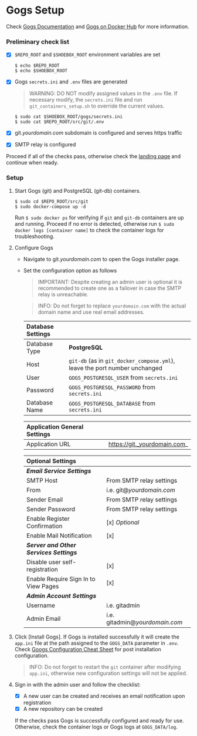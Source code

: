 # Gogs Setup
Check [Gogs Documentation](https://gogs.io/docs) and  [Gogs on Docker Hub](https://hub.docker.com/r/gogs/gogs/) for more information.

### Preliminary check list

- [x] `$REPO_ROOT` and `$SHOEBOX_ROOT` environment variables are set

    ```
    $ echo $REPO_ROOT
    $ echo $SHOEBOX_ROOT
    ```

- [x] Gogs `secrets.ini` and `.env` files are generated

    > WARNING: DO NOT modify assigned values in the `.env` file. If necessary modify, the `secrets.ini` file and run `git_containers_setup.sh` to override the current values.

    ```
    $ sudo cat $SHOEBOX_ROOT/gogs/secrets.ini
    $ sudo cat $REPO_ROOT/src/git/.env
    ```

- [x] git._yourdomain.com_ subdomain is configured and serves https traffic

- [x] SMTP relay is configured

Proceed if all of the checks pass, otherwise check the [landing page](/src/README.md#setup-outline) and continue when ready.

### Setup

1. Start Gogs (git) and PostgreSQL (git-db) containers.
    
    ```
    $ sudo cd $REPO_ROOT/src/git
    $ sudo docker-compose up -d
    ```

    Run `$ sudo docker ps` for verifying if `git` and `git-db` containers are up and running. Proceed if no error is detected, otherwise run `$ sudo docker logs [container name]` to check the container logs for troubleshooting.

2. Configure Gogs

    - Navigate to git._yourdomain.com_ to open the Gogs installer page.

    - Set the configuration option as follows
      > IMPORTANT: Despite creating an admin user is optional it is recommended to create one as a failover in case the SMTP relay is unreachable.

      > INFO: Do not forget to replace `yourdomain.com` with the actual domain name and use real email addresses.

      | Database Settings |                                                                                           |
      | :---------------- | :---------------------------------------------------------------------------------------- |
      | Database Type     | **PostgreSQL**                                                                            |
      | Host              | `git-db` (as in `git_docker_compose.yml`), leave the port number unchanged                |
      | User              | `GOGS_POSTGRESQL_USER` from `secrets.ini`                                                 |
      | Password          | `GOGS_POSTGRESQL_PASSWORD` from `secrets.ini`                                             |
      | Database Name     | `GOGS_POSTGRESQL_DATABASE` from `secrets.ini`                                             |
      
      | Application General Settings |                              |
      | :--------------------------- | :--------------------------- |
      | Application URL              | https://git._yourdomain.com_ |

      | Optional Settings                        |                                      |
      | :--------------------------------------- | :----------------------------------- |
      | ***Email Service Settings***             |                                      |
      | SMTP Host                                | From SMTP relay settings             |
      | From                                     | i.e. git@_yourdomain.com_            |
      | Sender Email                             | From SMTP relay settings             |
      | Sender Password                          | From SMTP relay settings             |
      | Enable Register Confirmation             | [x] _Optional_                       |
      | Enable Mail Notification                 | [x]                                  |
      | ***Server and Other Services Settings*** |                                      |
      | Disable user self-registration           | [x]                                  |
      | Enable Require Sign In to View Pages     | [x]                                  |
      | ***Admin Account Settings***             |                                      |
      | Username                                 | i.e. gitadmin                        |
      | Admin Email                              | i.e. gitadmin@_yourdomain.com_       |

3. Click [Install Gogs]. If Gogs is installed successfully it will create the `app.ini` file at the path assigned to the `GOGS_DATA` parameter in `.env`. Check [Googs Configuration Cheat Sheet](https://gogs.io/docs/advanced/configuration_cheat_sheet) for post installation configuration.

    > INFO: Do not forget to restart the `git` container after modifying `app.ini`, otherwise new configuration settings will not be applied.

4. Sign in with the admin user and follow the checklist:
    - [x] A new user can be created and receives an email notification upon registration
    - [x] A new repository can be created
    
    If the checks pass Gogs is successfully configured and ready for use. Otherwise, check the container logs or Gogs logs at `GOGS_DATA/log`.